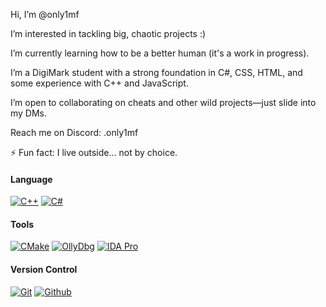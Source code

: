 Hi, I’m @only1mf	

I’m interested in tackling big, chaotic projects :)

I’m currently learning how to be a better human (it's a work in progress).

I’m a DigiMark student with a strong foundation in C#, CSS, HTML, and some experience with C++ and JavaScript.

I’m open to collaborating on cheats and other wild projects—just slide into my DMs.

Reach me on Discord: .only1mf

⚡ Fun fact: I live outside... not by choice.

#### Language
[![C++](https://img.shields.io/badge/C++-000?style=for-the-badge&logo=c%2B%2B)](#) [![C#](https://img.shields.io/badge/C%23-000?style=for-the-badge&logo=csharp)](#) 

#### Tools
[![CMake](https://img.shields.io/badge/CMake-000?style=for-the-badge)](#) [![OllyDbg](https://img.shields.io/badge/OllyDbg-000?style=for-the-badge)](#) [![IDA Pro](https://img.shields.io/badge/IDA%20Pro-000?style=for-the-badge)](#) 

#### Version Control
[![Git](https://img.shields.io/badge/Git-000?style=for-the-badge&logo=git)](#) [![Github](https://img.shields.io/badge/Github-000?style=for-the-badge&logo=github)](#) 

